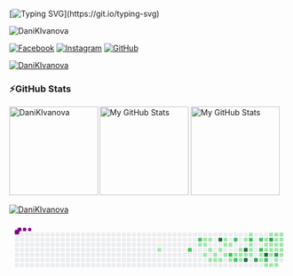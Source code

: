 <!--   my-ticker -->    
[![Typing SVG](https://readme-typing-svg.herokuapp.com?color=%2336BCF7&center=true&vCenter=true&width=600&lines=Hi+there+👋,+I+am+Daniela+Ivanova;+Welcome+to+My+Profile!)](https://git.io/typing-svg)

<p align="left"> <img src="https://komarev.com/ghpvc/?username=DaniKIvanova&label=Profile%20views&color=0e75b6&style=flat" alt="DaniKIvanova" /> </p>

[![Facebook](https://img.shields.io/badge/-Facebook-00B2FF?style=flat-square&logo=Facebook&logoColor=white)](https://www.facebook.com/profile.php?id=100000202014423/)
[![Instagram](https://img.shields.io/badge/-Instagram-e4405f?style=flat-square&logo=Instagram&logoColor=white)](https://www.instagram.com/krasimirova.dd/)
[![GitHub](https://img.shields.io/badge/-Github-000000?style=flat-square&logo=Github&logoColor=white)](https://github.com/DanikIvanova)

<p align="left"> <a href="https://github.com/ryo-ma/github-profile-trophy"><img src="https://github-profile-trophy.vercel.app/?username=DaniKIvanova" alt="DaniKIvanova" /></a> </p>

### ⚡GitHub Stats

<p><img height="160em" img align="left" src="https://github-readme-streak-stats.herokuapp.com/?user=DaniKIvanova&" alt="DaniKIvanova" /></p>

<p>
<img height="160em" alt="My GitHub Stats" src="https://github-readme-stats.vercel.app/api?username=DaniKIvanova&show_icons=true&bg_color=00000000&hide_border=true&text_color=3498db&&count_private=true" />

  <img height="160em" alt="My GitHub Stats" src="https://github-readme-stats.vercel.app/api/top-langs/?username=DaniKIvanova&langs_count=8&layout=compact&hide_border=true&bg_color=00000000&text_color=3498db&&count_private=true&include_all_commits=true" />
</p>
<p></p><p></p>

<p align="left"> <a href="https://github.com/ryo-ma/github-profile-trophy"><img src="https://github-profile-trophy.vercel.app/?username=DaniKIvanova" alt="DaniKIvanova" /></a> </p>


<svg viewBox="-16 -32 880 192" width="880" height="192" xmlns="http://www.w3.org/2000/svg"><desc>Generated with https://github.com/Platane/snk</desc><style>@keyframes c0{11.89%{fill:var(--c1)}11.91%,to{fill:var(--ce)}}@keyframes c1{67.65%{fill:var(--c2)}67.67%,to{fill:var(--ce)}}@keyframes c2{66.16%{fill:var(--c2)}66.18%,to{fill:var(--ce)}}@keyframes c3{15.23%{fill:var(--c1)}15.25%,to{fill:var(--ce)}}@keyframes c4{15.98%{fill:var(--c1)}16%,to{fill:var(--ce)}}@keyframes c5{15.6%{fill:var(--c1)}15.62%,to{fill:var(--ce)}}@keyframes c6{50.55%{fill:var(--c1)}50.57%,to{fill:var(--ce)}}@keyframes c7{16.35%{fill:var(--c1)}16.37%,to{fill:var(--ce)}}@keyframes c8{17.09%{fill:var(--c1)}17.11%,to{fill:var(--ce)}}@keyframes c9{51.29%{fill:var(--c1)}51.31%,to{fill:var(--ce)}}@keyframes ca{21.55%{fill:var(--c1)}21.57%,to{fill:var(--ce)}}@keyframes cb{21.92%{fill:var(--c1)}21.94%,to{fill:var(--ce)}}@keyframes cc{84%{fill:var(--c4)}84.02%,to{fill:var(--ce)}}@keyframes cd{17.83%{fill:var(--c1)}17.85%,to{fill:var(--ce)}}@keyframes ce{22.29%{fill:var(--c1)}22.31%,to{fill:var(--ce)}}@keyframes cf{19.69%{fill:var(--c1)}19.71%,to{fill:var(--ce)}}@keyframes cg{18.58%{fill:var(--c1)}18.6%,to{fill:var(--ce)}}@keyframes ch{20.81%{fill:var(--c1)}20.83%,to{fill:var(--ce)}}@keyframes ci{18.95%{fill:var(--c1)}18.97%,to{fill:var(--ce)}}@keyframes cj{53.89%{fill:var(--c2)}53.91%,to{fill:var(--ce)}}@keyframes ck{23.04%{fill:var(--c1)}23.06%,to{fill:var(--ce)}}@keyframes cl{55.38%{fill:var(--c2)}55.4%,to{fill:var(--ce)}}@keyframes cm{46.83%{fill:var(--c1)}46.85%,to{fill:var(--ce)}}@keyframes cn{53.15%{fill:var(--c2)}53.17%,to{fill:var(--ce)}}@keyframes co{46.09%{fill:var(--c1)}46.11%,to{fill:var(--ce)}}@keyframes cp{24.9%{fill:var(--c1)}24.92%,to{fill:var(--ce)}}@keyframes cq{24.53%{fill:var(--c1)}24.55%,to{fill:var(--ce)}}@keyframes cr{27.13%{fill:var(--c1)}27.15%,to{fill:var(--ce)}}@keyframes cs{79.92%{fill:var(--c4)}79.94%,to{fill:var(--ce)}}@keyframes ct{25.27%{fill:var(--c1)}25.29%,to{fill:var(--ce)}}@keyframes cu{80.66%{fill:var(--c4)}80.68%,to{fill:var(--ce)}}@keyframes cv{27.87%{fill:var(--c1)}27.89%,to{fill:var(--ce)}}@keyframes cw{56.5%{fill:var(--c2)}56.52%,to{fill:var(--ce)}}@keyframes cx{26.38%{fill:var(--c1)}26.4%,to{fill:var(--ce)}}@keyframes cy{26.01%{fill:var(--c1)}26.03%,to{fill:var(--ce)}}@keyframes cz{25.64%{fill:var(--c1)}25.66%,to{fill:var(--ce)}}@keyframes c10{73.22%{fill:var(--c3)}73.24%,to{fill:var(--ce)}}@keyframes c11{57.24%{fill:var(--c2)}57.26%,to{fill:var(--ce)}}@keyframes c12{57.98%{fill:var(--c2)}58%,to{fill:var(--ce)}}@keyframes c13{44.23%{fill:var(--c1)}44.25%,to{fill:var(--ce)}}@keyframes c14{43.86%{fill:var(--c1)}43.88%,to{fill:var(--ce)}}@keyframes c15{33.82%{fill:var(--c1)}33.84%,to{fill:var(--ce)}}@keyframes c16{33.45%{fill:var(--c1)}33.47%,to{fill:var(--ce)}}@keyframes c17{39.02%{fill:var(--c1)}39.04%,to{fill:var(--ce)}}@keyframes c18{78.06%{fill:var(--c4)}78.08%,to{fill:var(--ce)}}@keyframes c19{59.1%{fill:var(--c2)}59.12%,to{fill:var(--ce)}}@keyframes c1a{43.11%{fill:var(--c1)}43.13%,to{fill:var(--ce)}}@keyframes c1b{29.36%{fill:var(--c1)}29.38%,to{fill:var(--ce)}}@keyframes c1c{76.57%{fill:var(--c3)}76.59%,to{fill:var(--ce)}}@keyframes c1d{33.08%{fill:var(--c1)}33.1%,to{fill:var(--ce)}}@keyframes c1e{32.7%{fill:var(--c1)}32.72%,to{fill:var(--ce)}}@keyframes c1f{38.28%{fill:var(--c1)}38.3%,to{fill:var(--ce)}}@keyframes c1g{41.25%{fill:var(--c1)}41.27%,to{fill:var(--ce)}}@keyframes c1h{29.73%{fill:var(--c1)}29.75%,to{fill:var(--ce)}}@keyframes c1i{30.85%{fill:var(--c1)}30.87%,to{fill:var(--ce)}}@keyframes c1j{31.22%{fill:var(--c1)}31.24%,to{fill:var(--ce)}}@keyframes c1k{32.33%{fill:var(--c1)}32.35%,to{fill:var(--ce)}}@keyframes c1l{75.08%{fill:var(--c3)}75.1%,to{fill:var(--ce)}}@keyframes c1m{37.54%{fill:var(--c1)}37.56%,to{fill:var(--ce)}}@keyframes c1n{41.63%{fill:var(--c1)}41.65%,to{fill:var(--ce)}}@keyframes c1o{30.1%{fill:var(--c1)}30.12%,to{fill:var(--ce)}}@keyframes c1p{30.47%{fill:var(--c1)}30.49%,to{fill:var(--ce)}}@keyframes c1q{31.59%{fill:var(--c1)}31.61%,to{fill:var(--ce)}}@keyframes c1r{31.96%{fill:var(--c1)}31.98%,to{fill:var(--ce)}}@keyframes c1s{36.79%{fill:var(--c1)}36.81%,to{fill:var(--ce)}}@keyframes u0{11.89%{transform:scale(0,1)}11.91%,15.23%{transform:scale(.02,1)}15.25%,15.6%{transform:scale(.04,1)}15.62%,15.98%{transform:scale(.06,1)}16%,16.35%{transform:scale(.08,1)}16.37%,17.09%{transform:scale(.1,1)}17.11%,17.83%{transform:scale(.12,1)}17.85%,18.58%{transform:scale(.14,1)}18.6%,18.95%{transform:scale(.16,1)}18.97%,19.69%{transform:scale(.18,1)}19.71%,20.81%{transform:scale(.2,1)}20.83%,21.55%{transform:scale(.22,1)}21.57%,21.92%{transform:scale(.24,1)}21.94%,22.29%{transform:scale(.27,1)}22.31%,23.04%{transform:scale(.29,1)}23.06%,24.53%{transform:scale(.31,1)}24.55%,24.9%{transform:scale(.33,1)}24.92%,25.27%{transform:scale(.35,1)}25.29%,25.64%{transform:scale(.37,1)}25.66%,26.01%{transform:scale(.39,1)}26.03%,26.38%{transform:scale(.41,1)}26.4%,27.13%{transform:scale(.43,1)}27.15%,27.87%{transform:scale(.45,1)}27.89%,29.36%{transform:scale(.47,1)}29.38%,29.73%{transform:scale(.49,1)}29.75%,30.1%{transform:scale(.51,1)}30.12%,30.47%{transform:scale(.53,1)}30.49%,30.85%{transform:scale(.55,1)}30.87%,31.22%{transform:scale(.57,1)}31.24%,31.59%{transform:scale(.59,1)}31.61%,31.96%{transform:scale(.61,1)}31.98%,32.33%{transform:scale(.63,1)}32.35%,32.7%{transform:scale(.65,1)}32.72%,33.08%{transform:scale(.67,1)}33.1%,33.45%{transform:scale(.69,1)}33.47%,33.82%{transform:scale(.71,1)}33.84%,36.79%{transform:scale(.73,1)}36.81%,37.54%{transform:scale(.76,1)}37.56%,38.28%{transform:scale(.78,1)}38.3%,39.02%{transform:scale(.8,1)}39.04%,41.25%{transform:scale(.82,1)}41.27%,41.63%{transform:scale(.84,1)}41.65%,43.11%{transform:scale(.86,1)}43.13%,43.86%{transform:scale(.88,1)}43.88%,44.23%{transform:scale(.9,1)}44.25%,46.09%{transform:scale(.92,1)}46.11%,46.83%{transform:scale(.94,1)}46.85%,50.55%{transform:scale(.96,1)}50.57%,51.29%{transform:scale(.98,1)}51.31%,to{transform:scale(1,1)}}@keyframes u1{53.15%{transform:scale(0,1)}53.17%,53.89%{transform:scale(.11,1)}53.91%,55.38%{transform:scale(.22,1)}55.4%,56.5%{transform:scale(.33,1)}56.52%,57.24%{transform:scale(.44,1)}57.26%,57.98%{transform:scale(.56,1)}58%,59.1%{transform:scale(.67,1)}59.12%,66.16%{transform:scale(.78,1)}66.18%,67.65%{transform:scale(.89,1)}67.67%,to{transform:scale(1,1)}}@keyframes u2{73.22%{transform:scale(0,1)}73.24%,75.08%{transform:scale(.33,1)}75.1%,76.57%{transform:scale(.67,1)}76.59%,to{transform:scale(1,1)}}@keyframes u3{78.06%{transform:scale(0,1)}78.08%,79.92%{transform:scale(.25,1)}79.94%,80.66%{transform:scale(.5,1)}80.68%,84%{transform:scale(.75,1)}84.02%,to{transform:scale(1,1)}}@keyframes s0{0%,99.63%{transform:translate(0,-16px)}.37%{transform:translate(0,0)}10.78%{transform:translate(448px,0)}11.9%{transform:translate(448px,48px)}13.75%{transform:translate(528px,48px)}14.13%{transform:translate(528px,32px)}15.61%{transform:translate(592px,32px)}15.99%{transform:translate(592px,16px)}16.36%{transform:translate(608px,16px)}17.1%{transform:translate(608px,48px)}18.22%{transform:translate(656px,48px)}18.59%{transform:translate(656px,32px)}18.96%{transform:translate(672px,32px)}19.33%{transform:translate(672px,16px)}19.7%{transform:translate(656px,16px)}20.82%{transform:translate(656px,64px)}21.56%{transform:translate(624px,64px)}21.93%{transform:translate(624px,80px)}23.05%{transform:translate(672px,80px)}23.42%{transform:translate(672px,96px)}24.16%{transform:translate(704px,96px)}24.91%,45.72%,47.21%,71.75%{transform:translate(704px,64px)}25.65%{transform:translate(736px,64px)}26.39%{transform:translate(736px,32px)}26.77%{transform:translate(720px,32px)}27.51%{transform:translate(720px,0)}30.11%,35.32%{transform:translate(832px,0)}30.48%{transform:translate(832px,16px)}30.86%,76.21%{transform:translate(816px,16px)}31.23%{transform:translate(816px,32px)}31.6%{transform:translate(832px,32px)}31.97%{transform:translate(832px,48px)}32.71%,38.66%{transform:translate(800px,48px)}33.09%,39.78%,60.59%{transform:translate(800px,32px)}33.46%,39.41%{transform:translate(784px,32px)}34.2%{transform:translate(784px,0)}37.17%{transform:translate(832px,80px)}37.92%,42.38%,59.48%{transform:translate(800px,80px)}39.03%{transform:translate(784px,48px)}41.26%,42.75%{transform:translate(800px,96px)}41.64%{transform:translate(816px,96px)}42.01%,74.72%{transform:translate(816px,80px)}43.49%{transform:translate(768px,96px)}44.24%,78.44%{transform:translate(768px,64px)}46.1%,47.58%,71.38%{transform:translate(704px,48px)}46.47%,54.65%{transform:translate(688px,48px)}46.84%,53.53%{transform:translate(688px,64px)}50.19%{transform:translate(592px,48px)}50.56%{transform:translate(592px,64px)}50.93%{transform:translate(608px,64px)}51.3%{transform:translate(608px,80px)}53.16%{transform:translate(688px,80px)}53.9%{transform:translate(672px,64px)}54.28%{transform:translate(672px,48px)}55.39%{transform:translate(688px,16px)}57.25%{transform:translate(768px,16px)}58.74%{transform:translate(768px,80px)}64.68%{transform:translate(624px,32px)}65.06%{transform:translate(624px,16px)}66.91%{transform:translate(544px,16px)}67.66%{transform:translate(544px,48px)}72.86%{transform:translate(752px,64px)}73.23%{transform:translate(752px,80px)}76.95%{transform:translate(784px,16px)}78.07%{transform:translate(784px,64px)}78.81%{transform:translate(768px,48px)}79.93%{transform:translate(720px,48px)}80.67%{transform:translate(720px,80px)}81.04%{transform:translate(704px,80px)}82.53%{transform:translate(704px,16px)}97.03%{transform:translate(80px,16px)}97.4%{transform:translate(80px,0)}97.77%{transform:translate(64px,0)}98.14%{transform:translate(64px,-16px)}}@keyframes s1{0%,99.63%{transform:translate(16px,-16px)}.37%{transform:translate(0,-16px)}.74%{transform:translate(0,0)}11.15%{transform:translate(448px,0)}12.27%{transform:translate(448px,48px)}14.13%{transform:translate(528px,48px)}14.5%{transform:translate(528px,32px)}15.99%{transform:translate(592px,32px)}16.36%{transform:translate(592px,16px)}16.73%{transform:translate(608px,16px)}17.47%{transform:translate(608px,48px)}18.59%{transform:translate(656px,48px)}18.96%{transform:translate(656px,32px)}19.33%{transform:translate(672px,32px)}19.7%{transform:translate(672px,16px)}20.07%{transform:translate(656px,16px)}21.19%{transform:translate(656px,64px)}21.93%{transform:translate(624px,64px)}22.3%{transform:translate(624px,80px)}23.42%{transform:translate(672px,80px)}23.79%{transform:translate(672px,96px)}24.54%{transform:translate(704px,96px)}25.28%,46.1%,47.58%,72.12%{transform:translate(704px,64px)}26.02%{transform:translate(736px,64px)}26.77%{transform:translate(736px,32px)}27.14%{transform:translate(720px,32px)}27.88%{transform:translate(720px,0)}30.48%,35.69%{transform:translate(832px,0)}30.86%{transform:translate(832px,16px)}31.23%,76.58%{transform:translate(816px,16px)}31.6%{transform:translate(816px,32px)}31.97%{transform:translate(832px,32px)}32.34%{transform:translate(832px,48px)}33.09%,39.03%{transform:translate(800px,48px)}33.46%,40.15%,60.97%{transform:translate(800px,32px)}33.83%,39.78%{transform:translate(784px,32px)}34.57%{transform:translate(784px,0)}37.55%{transform:translate(832px,80px)}38.29%,42.75%,59.85%{transform:translate(800px,80px)}39.41%{transform:translate(784px,48px)}41.64%,43.12%{transform:translate(800px,96px)}42.01%{transform:translate(816px,96px)}42.38%,75.09%{transform:translate(816px,80px)}43.87%{transform:translate(768px,96px)}44.61%,78.81%{transform:translate(768px,64px)}46.47%,47.96%,71.75%{transform:translate(704px,48px)}46.84%,55.02%{transform:translate(688px,48px)}47.21%,53.9%{transform:translate(688px,64px)}50.56%{transform:translate(592px,48px)}50.93%{transform:translate(592px,64px)}51.3%{transform:translate(608px,64px)}51.67%{transform:translate(608px,80px)}53.53%{transform:translate(688px,80px)}54.28%{transform:translate(672px,64px)}54.65%{transform:translate(672px,48px)}55.76%{transform:translate(688px,16px)}57.62%{transform:translate(768px,16px)}59.11%{transform:translate(768px,80px)}65.06%{transform:translate(624px,32px)}65.43%{transform:translate(624px,16px)}67.29%{transform:translate(544px,16px)}68.03%{transform:translate(544px,48px)}73.23%{transform:translate(752px,64px)}73.61%{transform:translate(752px,80px)}77.32%{transform:translate(784px,16px)}78.44%{transform:translate(784px,64px)}79.18%{transform:translate(768px,48px)}80.3%{transform:translate(720px,48px)}81.04%{transform:translate(720px,80px)}81.41%{transform:translate(704px,80px)}82.9%{transform:translate(704px,16px)}97.4%{transform:translate(80px,16px)}97.77%{transform:translate(80px,0)}98.14%{transform:translate(64px,0)}98.51%{transform:translate(64px,-16px)}}@keyframes s2{0%,99.63%{transform:translate(32px,-16px)}.74%{transform:translate(0,-16px)}1.12%{transform:translate(0,0)}11.52%{transform:translate(448px,0)}12.64%{transform:translate(448px,48px)}14.5%{transform:translate(528px,48px)}14.87%{transform:translate(528px,32px)}16.36%{transform:translate(592px,32px)}16.73%{transform:translate(592px,16px)}17.1%{transform:translate(608px,16px)}17.84%{transform:translate(608px,48px)}18.96%{transform:translate(656px,48px)}19.33%{transform:translate(656px,32px)}19.7%{transform:translate(672px,32px)}20.07%{transform:translate(672px,16px)}20.45%{transform:translate(656px,16px)}21.56%{transform:translate(656px,64px)}22.3%{transform:translate(624px,64px)}22.68%{transform:translate(624px,80px)}23.79%{transform:translate(672px,80px)}24.16%{transform:translate(672px,96px)}24.91%{transform:translate(704px,96px)}25.65%,46.47%,47.96%,72.49%{transform:translate(704px,64px)}26.39%{transform:translate(736px,64px)}27.14%{transform:translate(736px,32px)}27.51%{transform:translate(720px,32px)}28.25%{transform:translate(720px,0)}30.86%,36.06%{transform:translate(832px,0)}31.23%{transform:translate(832px,16px)}31.6%,76.95%{transform:translate(816px,16px)}31.97%{transform:translate(816px,32px)}32.34%{transform:translate(832px,32px)}32.71%{transform:translate(832px,48px)}33.46%,39.41%{transform:translate(800px,48px)}33.83%,40.52%,61.34%{transform:translate(800px,32px)}34.2%,40.15%{transform:translate(784px,32px)}34.94%{transform:translate(784px,0)}37.92%{transform:translate(832px,80px)}38.66%,43.12%,60.22%{transform:translate(800px,80px)}39.78%{transform:translate(784px,48px)}42.01%,43.49%{transform:translate(800px,96px)}42.38%{transform:translate(816px,96px)}42.75%,75.46%{transform:translate(816px,80px)}44.24%{transform:translate(768px,96px)}44.98%,79.18%{transform:translate(768px,64px)}46.84%,48.33%,72.12%{transform:translate(704px,48px)}47.21%,55.39%{transform:translate(688px,48px)}47.58%,54.28%{transform:translate(688px,64px)}50.93%{transform:translate(592px,48px)}51.3%{transform:translate(592px,64px)}51.67%{transform:translate(608px,64px)}52.04%{transform:translate(608px,80px)}53.9%{transform:translate(688px,80px)}54.65%{transform:translate(672px,64px)}55.02%{transform:translate(672px,48px)}56.13%{transform:translate(688px,16px)}57.99%{transform:translate(768px,16px)}59.48%{transform:translate(768px,80px)}65.43%{transform:translate(624px,32px)}65.8%{transform:translate(624px,16px)}67.66%{transform:translate(544px,16px)}68.4%{transform:translate(544px,48px)}73.61%{transform:translate(752px,64px)}73.98%{transform:translate(752px,80px)}77.7%{transform:translate(784px,16px)}78.81%{transform:translate(784px,64px)}79.55%{transform:translate(768px,48px)}80.67%{transform:translate(720px,48px)}81.41%{transform:translate(720px,80px)}81.78%{transform:translate(704px,80px)}83.27%{transform:translate(704px,16px)}97.77%{transform:translate(80px,16px)}98.14%{transform:translate(80px,0)}98.51%{transform:translate(64px,0)}98.88%{transform:translate(64px,-16px)}}@keyframes s3{0%,99.63%{transform:translate(48px,-16px)}1.12%{transform:translate(0,-16px)}1.49%{transform:translate(0,0)}11.9%{transform:translate(448px,0)}13.01%{transform:translate(448px,48px)}14.87%{transform:translate(528px,48px)}15.24%{transform:translate(528px,32px)}16.73%{transform:translate(592px,32px)}17.1%{transform:translate(592px,16px)}17.47%{transform:translate(608px,16px)}18.22%{transform:translate(608px,48px)}19.33%{transform:translate(656px,48px)}19.7%{transform:translate(656px,32px)}20.07%{transform:translate(672px,32px)}20.45%{transform:translate(672px,16px)}20.82%{transform:translate(656px,16px)}21.93%{transform:translate(656px,64px)}22.68%{transform:translate(624px,64px)}23.05%{transform:translate(624px,80px)}24.16%{transform:translate(672px,80px)}24.54%{transform:translate(672px,96px)}25.28%{transform:translate(704px,96px)}26.02%,46.84%,48.33%,72.86%{transform:translate(704px,64px)}26.77%{transform:translate(736px,64px)}27.51%{transform:translate(736px,32px)}27.88%{transform:translate(720px,32px)}28.62%{transform:translate(720px,0)}31.23%,36.43%{transform:translate(832px,0)}31.6%{transform:translate(832px,16px)}31.97%,77.32%{transform:translate(816px,16px)}32.34%{transform:translate(816px,32px)}32.71%{transform:translate(832px,32px)}33.09%{transform:translate(832px,48px)}33.83%,39.78%{transform:translate(800px,48px)}34.2%,40.89%,61.71%{transform:translate(800px,32px)}34.57%,40.52%{transform:translate(784px,32px)}35.32%{transform:translate(784px,0)}38.29%{transform:translate(832px,80px)}39.03%,43.49%,60.59%{transform:translate(800px,80px)}40.15%{transform:translate(784px,48px)}42.38%,43.87%{transform:translate(800px,96px)}42.75%{transform:translate(816px,96px)}43.12%,75.84%{transform:translate(816px,80px)}44.61%{transform:translate(768px,96px)}45.35%,79.55%{transform:translate(768px,64px)}47.21%,48.7%,72.49%{transform:translate(704px,48px)}47.58%,55.76%{transform:translate(688px,48px)}47.96%,54.65%{transform:translate(688px,64px)}51.3%{transform:translate(592px,48px)}51.67%{transform:translate(592px,64px)}52.04%{transform:translate(608px,64px)}52.42%{transform:translate(608px,80px)}54.28%{transform:translate(688px,80px)}55.02%{transform:translate(672px,64px)}55.39%{transform:translate(672px,48px)}56.51%{transform:translate(688px,16px)}58.36%{transform:translate(768px,16px)}59.85%{transform:translate(768px,80px)}65.8%{transform:translate(624px,32px)}66.17%{transform:translate(624px,16px)}68.03%{transform:translate(544px,16px)}68.77%{transform:translate(544px,48px)}73.98%{transform:translate(752px,64px)}74.35%{transform:translate(752px,80px)}78.07%{transform:translate(784px,16px)}79.18%{transform:translate(784px,64px)}79.93%{transform:translate(768px,48px)}81.04%{transform:translate(720px,48px)}81.78%{transform:translate(720px,80px)}82.16%{transform:translate(704px,80px)}83.64%{transform:translate(704px,16px)}98.14%{transform:translate(80px,16px)}98.51%{transform:translate(80px,0)}98.88%{transform:translate(64px,0)}99.26%{transform:translate(64px,-16px)}}:root{--cb:#1b1f230a;--cs:purple;--ce:#ebedf0;--c0:#ebedf0;--c1:#9be9a8;--c2:#40c463;--c3:#30a14e;--c4:#216e39}@media (prefers-color-scheme:dark){:root{--cb:#1b1f230a;--cs:purple;--ce:#161b22;--c1:#01311f;--c2:#034525;--c3:#0f6d31;--c4:#00c647}}.c{shape-rendering:geometricPrecision;fill:var(--ce);stroke-width:1px;stroke:var(--cb);animation:none 26900ms linear infinite}.c.c0{fill:var(--c1);animation-name:c0}.c.c1,.c.c2{fill:var(--c2);animation-name:c1}.c.c2{animation-name:c2}.c.c3,.c.c4,.c.c5{fill:var(--c1);animation-name:c3}.c.c4,.c.c5{animation-name:c4}.c.c5{animation-name:c5}.c.c6,.c.c7,.c.c8{fill:var(--c1);animation-name:c6}.c.c7,.c.c8{animation-name:c7}.c.c8{animation-name:c8}.c.c9,.c.ca,.c.cb{fill:var(--c1);animation-name:c9}.c.ca,.c.cb{animation-name:ca}.c.cb{animation-name:cb}.c.cc{fill:var(--c4);animation-name:cc}.c.cd,.c.ce,.c.cf{fill:var(--c1);animation-name:cd}.c.ce,.c.cf{animation-name:ce}.c.cf{animation-name:cf}.c.cg,.c.ch,.c.ci{fill:var(--c1);animation-name:cg}.c.ch,.c.ci{animation-name:ch}.c.ci{animation-name:ci}.c.cj{fill:var(--c2);animation-name:cj}.c.ck{fill:var(--c1);animation-name:ck}.c.cl{fill:var(--c2);animation-name:cl}.c.cm{fill:var(--c1);animation-name:cm}.c.cn{fill:var(--c2);animation-name:cn}.c.co{fill:var(--c1);animation-name:co}.c.cp,.c.cq,.c.cr{fill:var(--c1);animation-name:cp}.c.cq,.c.cr{animation-name:cq}.c.cr{animation-name:cr}.c.cs{fill:var(--c4);animation-name:cs}.c.ct{fill:var(--c1);animation-name:ct}.c.cu{fill:var(--c4);animation-name:cu}.c.cv{fill:var(--c1);animation-name:cv}.c.cw{fill:var(--c2);animation-name:cw}.c.cx,.c.cy,.c.cz{fill:var(--c1);animation-name:cx}.c.cy,.c.cz{animation-name:cy}.c.cz{animation-name:cz}.c.c10{fill:var(--c3);animation-name:c10}.c.c11,.c.c12{fill:var(--c2);animation-name:c11}.c.c12{animation-name:c12}.c.c13,.c.c14{fill:var(--c1);animation-name:c13}.c.c14{animation-name:c14}.c.c15,.c.c16,.c.c17{fill:var(--c1);animation-name:c15}.c.c16,.c.c17{animation-name:c16}.c.c17{animation-name:c17}.c.c18{fill:var(--c4);animation-name:c18}.c.c19{fill:var(--c2);animation-name:c19}.c.c1a,.c.c1b{fill:var(--c1);animation-name:c1a}.c.c1b{animation-name:c1b}.c.c1c{fill:var(--c3);animation-name:c1c}.c.c1d,.c.c1e{fill:var(--c1);animation-name:c1d}.c.c1e{animation-name:c1e}.c.c1f,.c.c1g,.c.c1h{fill:var(--c1);animation-name:c1f}.c.c1g,.c.c1h{animation-name:c1g}.c.c1h{animation-name:c1h}.c.c1i,.c.c1j,.c.c1k{fill:var(--c1);animation-name:c1i}.c.c1j,.c.c1k{animation-name:c1j}.c.c1k{animation-name:c1k}.c.c1l{fill:var(--c3);animation-name:c1l}.c.c1m{fill:var(--c1);animation-name:c1m}.c.c1n,.c.c1o,.c.c1p{fill:var(--c1);animation-name:c1n}.c.c1o,.c.c1p{animation-name:c1o}.c.c1p{animation-name:c1p}.c.c1q,.c.c1r,.c.c1s{fill:var(--c1);animation-name:c1q}.c.c1r,.c.c1s{animation-name:c1r}.c.c1s{animation-name:c1s}.s,.u{animation:none linear 26900ms infinite}.u,.u.u0{transform-origin:0 0}.u{transform:scale(0,1)}.u.u0{fill:var(--c1);animation-name:u0}.u.u1{fill:var(--c2);animation-name:u1;transform-origin:639.3px 0}.u.u2{fill:var(--c3);animation-name:u2;transform-origin:756.7px 0}.u.u3{fill:var(--c4);animation-name:u3;transform-origin:795.8px 0}.s{shape-rendering:geometricPrecision;fill:var(--cs)}.s.s0{transform:translate(0,-16px);animation-name:s0}.s.s1{transform:translate(16px,-16px);animation-name:s1}.s.s2{transform:translate(32px,-16px);animation-name:s2}.s.s3{transform:translate(48px,-16px);animation-name:s3}</style><rect class="c" x="2" y="2" rx="2" ry="2" width="12" height="12"/><rect class="c" x="2" y="18" rx="2" ry="2" width="12" height="12"/><rect class="c" x="2" y="34" rx="2" ry="2" width="12" height="12"/><rect class="c" x="2" y="50" rx="2" ry="2" width="12" height="12"/><rect class="c" x="2" y="66" rx="2" ry="2" width="12" height="12"/><rect class="c" x="2" y="82" rx="2" ry="2" width="12" height="12"/><rect class="c" x="2" y="98" rx="2" ry="2" width="12" height="12"/><rect class="c" x="18" y="2" rx="2" ry="2" width="12" height="12"/><rect class="c" x="18" y="18" rx="2" ry="2" width="12" height="12"/><rect class="c" x="18" y="34" rx="2" ry="2" width="12" height="12"/><rect class="c" x="18" y="50" rx="2" ry="2" width="12" height="12"/><rect class="c" x="18" y="66" rx="2" ry="2" width="12" height="12"/><rect class="c" x="18" y="82" rx="2" ry="2" width="12" height="12"/><rect class="c" x="18" y="98" rx="2" ry="2" width="12" height="12"/><rect class="c" x="34" y="2" rx="2" ry="2" width="12" height="12"/><rect class="c" x="34" y="18" rx="2" ry="2" width="12" height="12"/><rect class="c" x="34" y="34" rx="2" ry="2" width="12" height="12"/><rect class="c" x="34" y="50" rx="2" ry="2" width="12" height="12"/><rect class="c" x="34" y="66" rx="2" ry="2" width="12" height="12"/><rect class="c" x="34" y="82" rx="2" ry="2" width="12" height="12"/><rect class="c" x="34" y="98" rx="2" ry="2" width="12" height="12"/><rect class="c" x="50" y="2" rx="2" ry="2" width="12" height="12"/><rect class="c" x="50" y="18" rx="2" ry="2" width="12" height="12"/><rect class="c" x="50" y="34" rx="2" ry="2" width="12" height="12"/><rect class="c" x="50" y="50" rx="2" ry="2" width="12" height="12"/><rect class="c" x="50" y="66" rx="2" ry="2" width="12" height="12"/><rect class="c" x="50" y="82" rx="2" ry="2" width="12" height="12"/><rect class="c" x="50" y="98" rx="2" ry="2" width="12" height="12"/><rect class="c" x="66" y="2" rx="2" ry="2" width="12" height="12"/><rect class="c" x="66" y="18" rx="2" ry="2" width="12" height="12"/><rect class="c" x="66" y="34" rx="2" ry="2" width="12" height="12"/><rect class="c" x="66" y="50" rx="2" ry="2" width="12" height="12"/><rect class="c" x="66" y="66" rx="2" ry="2" width="12" height="12"/><rect class="c" x="66" y="82" rx="2" ry="2" width="12" height="12"/><rect class="c" x="66" y="98" rx="2" ry="2" width="12" height="12"/><rect class="c" x="82" y="2" rx="2" ry="2" width="12" height="12"/><rect class="c" x="82" y="18" rx="2" ry="2" width="12" height="12"/><rect class="c" x="82" y="34" rx="2" ry="2" width="12" height="12"/><rect class="c" x="82" y="50" rx="2" ry="2" width="12" height="12"/><rect class="c" x="82" y="66" rx="2" ry="2" width="12" height="12"/><rect class="c" x="82" y="82" rx="2" ry="2" width="12" height="12"/><rect class="c" x="82" y="98" rx="2" ry="2" width="12" height="12"/><rect class="c" x="98" y="2" rx="2" ry="2" width="12" height="12"/><rect class="c" x="98" y="18" rx="2" ry="2" width="12" height="12"/><rect class="c" x="98" y="34" rx="2" ry="2" width="12" height="12"/><rect class="c" x="98" y="50" rx="2" ry="2" width="12" height="12"/><rect class="c" x="98" y="66" rx="2" ry="2" width="12" height="12"/><rect class="c" x="98" y="82" rx="2" ry="2" width="12" height="12"/><rect class="c" x="98" y="98" rx="2" ry="2" width="12" height="12"/><rect class="c" x="114" y="2" rx="2" ry="2" width="12" height="12"/><rect class="c" x="114" y="18" rx="2" ry="2" width="12" height="12"/><rect class="c" x="114" y="34" rx="2" ry="2" width="12" height="12"/><rect class="c" x="114" y="50" rx="2" ry="2" width="12" height="12"/><rect class="c" x="114" y="66" rx="2" ry="2" width="12" height="12"/><rect class="c" x="114" y="82" rx="2" ry="2" width="12" height="12"/><rect class="c" x="114" y="98" rx="2" ry="2" width="12" height="12"/><rect class="c" x="130" y="2" rx="2" ry="2" width="12" height="12"/><rect class="c" x="130" y="18" rx="2" ry="2" width="12" height="12"/><rect class="c" x="130" y="34" rx="2" ry="2" width="12" height="12"/><rect class="c" x="130" y="50" rx="2" ry="2" width="12" height="12"/><rect class="c" x="130" y="66" rx="2" ry="2" width="12" height="12"/><rect class="c" x="130" y="82" rx="2" ry="2" width="12" height="12"/><rect class="c" x="130" y="98" rx="2" ry="2" width="12" height="12"/><rect class="c" x="146" y="2" rx="2" ry="2" width="12" height="12"/><rect class="c" x="146" y="18" rx="2" ry="2" width="12" height="12"/><rect class="c" x="146" y="34" rx="2" ry="2" width="12" height="12"/><rect class="c" x="146" y="50" rx="2" ry="2" width="12" height="12"/><rect class="c" x="146" y="66" rx="2" ry="2" width="12" height="12"/><rect class="c" x="146" y="82" rx="2" ry="2" width="12" height="12"/><rect class="c" x="146" y="98" rx="2" ry="2" width="12" height="12"/><rect class="c" x="162" y="2" rx="2" ry="2" width="12" height="12"/><rect class="c" x="162" y="18" rx="2" ry="2" width="12" height="12"/><rect class="c" x="162" y="34" rx="2" ry="2" width="12" height="12"/><rect class="c" x="162" y="50" rx="2" ry="2" width="12" height="12"/><rect class="c" x="162" y="66" rx="2" ry="2" width="12" height="12"/><rect class="c" x="162" y="82" rx="2" ry="2" width="12" height="12"/><rect class="c" x="162" y="98" rx="2" ry="2" width="12" height="12"/><rect class="c" x="178" y="2" rx="2" ry="2" width="12" height="12"/><rect class="c" x="178" y="18" rx="2" ry="2" width="12" height="12"/><rect class="c" x="178" y="34" rx="2" ry="2" width="12" height="12"/><rect class="c" x="178" y="50" rx="2" ry="2" width="12" height="12"/><rect class="c" x="178" y="66" rx="2" ry="2" width="12" height="12"/><rect class="c" x="178" y="82" rx="2" ry="2" width="12" height="12"/><rect class="c" x="178" y="98" rx="2" ry="2" width="12" height="12"/><rect class="c" x="194" y="2" rx="2" ry="2" width="12" height="12"/><rect class="c" x="194" y="18" rx="2" ry="2" width="12" height="12"/><rect class="c" x="194" y="34" rx="2" ry="2" width="12" height="12"/><rect class="c" x="194" y="50" rx="2" ry="2" width="12" height="12"/><rect class="c" x="194" y="66" rx="2" ry="2" width="12" height="12"/><rect class="c" x="194" y="82" rx="2" ry="2" width="12" height="12"/><rect class="c" x="194" y="98" rx="2" ry="2" width="12" height="12"/><rect class="c" x="210" y="2" rx="2" ry="2" width="12" height="12"/><rect class="c" x="210" y="18" rx="2" ry="2" width="12" height="12"/><rect class="c" x="210" y="34" rx="2" ry="2" width="12" height="12"/><rect class="c" x="210" y="50" rx="2" ry="2" width="12" height="12"/><rect class="c" x="210" y="66" rx="2" ry="2" width="12" height="12"/><rect class="c" x="210" y="82" rx="2" ry="2" width="12" height="12"/><rect class="c" x="210" y="98" rx="2" ry="2" width="12" height="12"/><rect class="c" x="226" y="2" rx="2" ry="2" width="12" height="12"/><rect class="c" x="226" y="18" rx="2" ry="2" width="12" height="12"/><rect class="c" x="226" y="34" rx="2" ry="2" width="12" height="12"/><rect class="c" x="226" y="50" rx="2" ry="2" width="12" height="12"/><rect class="c" x="226" y="66" rx="2" ry="2" width="12" height="12"/><rect class="c" x="226" y="82" rx="2" ry="2" width="12" height="12"/><rect class="c" x="226" y="98" rx="2" ry="2" width="12" height="12"/><rect class="c" x="242" y="2" rx="2" ry="2" width="12" height="12"/><rect class="c" x="242" y="18" rx="2" ry="2" width="12" height="12"/><rect class="c" x="242" y="34" rx="2" ry="2" width="12" height="12"/><rect class="c" x="242" y="50" rx="2" ry="2" width="12" height="12"/><rect class="c" x="242" y="66" rx="2" ry="2" width="12" height="12"/><rect class="c" x="242" y="82" rx="2" ry="2" width="12" height="12"/><rect class="c" x="242" y="98" rx="2" ry="2" width="12" height="12"/><rect class="c" x="258" y="2" rx="2" ry="2" width="12" height="12"/><rect class="c" x="258" y="18" rx="2" ry="2" width="12" height="12"/><rect class="c" x="258" y="34" rx="2" ry="2" width="12" height="12"/><rect class="c" x="258" y="50" rx="2" ry="2" width="12" height="12"/><rect class="c" x="258" y="66" rx="2" ry="2" width="12" height="12"/><rect class="c" x="258" y="82" rx="2" ry="2" width="12" height="12"/><rect class="c" x="258" y="98" rx="2" ry="2" width="12" height="12"/><rect class="c" x="274" y="2" rx="2" ry="2" width="12" height="12"/><rect class="c" x="274" y="18" rx="2" ry="2" width="12" height="12"/><rect class="c" x="274" y="34" rx="2" ry="2" width="12" height="12"/><rect class="c" x="274" y="50" rx="2" ry="2" width="12" height="12"/><rect class="c" x="274" y="66" rx="2" ry="2" width="12" height="12"/><rect class="c" x="274" y="82" rx="2" ry="2" width="12" height="12"/><rect class="c" x="274" y="98" rx="2" ry="2" width="12" height="12"/><rect class="c" x="290" y="2" rx="2" ry="2" width="12" height="12"/><rect class="c" x="290" y="18" rx="2" ry="2" width="12" height="12"/><rect class="c" x="290" y="34" rx="2" ry="2" width="12" height="12"/><rect class="c" x="290" y="50" rx="2" ry="2" width="12" height="12"/><rect class="c" x="290" y="66" rx="2" ry="2" width="12" height="12"/><rect class="c" x="290" y="82" rx="2" ry="2" width="12" height="12"/><rect class="c" x="290" y="98" rx="2" ry="2" width="12" height="12"/><rect class="c" x="306" y="2" rx="2" ry="2" width="12" height="12"/><rect class="c" x="306" y="18" rx="2" ry="2" width="12" height="12"/><rect class="c" x="306" y="34" rx="2" ry="2" width="12" height="12"/><rect class="c" x="306" y="50" rx="2" ry="2" width="12" height="12"/><rect class="c" x="306" y="66" rx="2" ry="2" width="12" height="12"/><rect class="c" x="306" y="82" rx="2" ry="2" width="12" height="12"/><rect class="c" x="306" y="98" rx="2" ry="2" width="12" height="12"/><rect class="c" x="322" y="2" rx="2" ry="2" width="12" height="12"/><rect class="c" x="322" y="18" rx="2" ry="2" width="12" height="12"/><rect class="c" x="322" y="34" rx="2" ry="2" width="12" height="12"/><rect class="c" x="322" y="50" rx="2" ry="2" width="12" height="12"/><rect class="c" x="322" y="66" rx="2" ry="2" width="12" height="12"/><rect class="c" x="322" y="82" rx="2" ry="2" width="12" height="12"/><rect class="c" x="322" y="98" rx="2" ry="2" width="12" height="12"/><rect class="c" x="338" y="2" rx="2" ry="2" width="12" height="12"/><rect class="c" x="338" y="18" rx="2" ry="2" width="12" height="12"/><rect class="c" x="338" y="34" rx="2" ry="2" width="12" height="12"/><rect class="c" x="338" y="50" rx="2" ry="2" width="12" height="12"/><rect class="c" x="338" y="66" rx="2" ry="2" width="12" height="12"/><rect class="c" x="338" y="82" rx="2" ry="2" width="12" height="12"/><rect class="c" x="338" y="98" rx="2" ry="2" width="12" height="12"/><rect class="c" x="354" y="2" rx="2" ry="2" width="12" height="12"/><rect class="c" x="354" y="18" rx="2" ry="2" width="12" height="12"/><rect class="c" x="354" y="34" rx="2" ry="2" width="12" height="12"/><rect class="c" x="354" y="50" rx="2" ry="2" width="12" height="12"/><rect class="c" x="354" y="66" rx="2" ry="2" width="12" height="12"/><rect class="c" x="354" y="82" rx="2" ry="2" width="12" height="12"/><rect class="c" x="354" y="98" rx="2" ry="2" width="12" height="12"/><rect class="c" x="370" y="2" rx="2" ry="2" width="12" height="12"/><rect class="c" x="370" y="18" rx="2" ry="2" width="12" height="12"/><rect class="c" x="370" y="34" rx="2" ry="2" width="12" height="12"/><rect class="c" x="370" y="50" rx="2" ry="2" width="12" height="12"/><rect class="c" x="370" y="66" rx="2" ry="2" width="12" height="12"/><rect class="c" x="370" y="82" rx="2" ry="2" width="12" height="12"/><rect class="c" x="370" y="98" rx="2" ry="2" width="12" height="12"/><rect class="c" x="386" y="2" rx="2" ry="2" width="12" height="12"/><rect class="c" x="386" y="18" rx="2" ry="2" width="12" height="12"/><rect class="c" x="386" y="34" rx="2" ry="2" width="12" height="12"/><rect class="c" x="386" y="50" rx="2" ry="2" width="12" height="12"/><rect class="c" x="386" y="66" rx="2" ry="2" width="12" height="12"/><rect class="c" x="386" y="82" rx="2" ry="2" width="12" height="12"/><rect class="c" x="386" y="98" rx="2" ry="2" width="12" height="12"/><rect class="c" x="402" y="2" rx="2" ry="2" width="12" height="12"/><rect class="c" x="402" y="18" rx="2" ry="2" width="12" height="12"/><rect class="c" x="402" y="34" rx="2" ry="2" width="12" height="12"/><rect class="c" x="402" y="50" rx="2" ry="2" width="12" height="12"/><rect class="c" x="402" y="66" rx="2" ry="2" width="12" height="12"/><rect class="c" x="402" y="82" rx="2" ry="2" width="12" height="12"/><rect class="c" x="402" y="98" rx="2" ry="2" width="12" height="12"/><rect class="c" x="418" y="2" rx="2" ry="2" width="12" height="12"/><rect class="c" x="418" y="18" rx="2" ry="2" width="12" height="12"/><rect class="c" x="418" y="34" rx="2" ry="2" width="12" height="12"/><rect class="c" x="418" y="50" rx="2" ry="2" width="12" height="12"/><rect class="c" x="418" y="66" rx="2" ry="2" width="12" height="12"/><rect class="c" x="418" y="82" rx="2" ry="2" width="12" height="12"/><rect class="c" x="418" y="98" rx="2" ry="2" width="12" height="12"/><rect class="c" x="434" y="2" rx="2" ry="2" width="12" height="12"/><rect class="c" x="434" y="18" rx="2" ry="2" width="12" height="12"/><rect class="c" x="434" y="34" rx="2" ry="2" width="12" height="12"/><rect class="c" x="434" y="50" rx="2" ry="2" width="12" height="12"/><rect class="c" x="434" y="66" rx="2" ry="2" width="12" height="12"/><rect class="c" x="434" y="82" rx="2" ry="2" width="12" height="12"/><rect class="c" x="434" y="98" rx="2" ry="2" width="12" height="12"/><rect class="c" x="450" y="2" rx="2" ry="2" width="12" height="12"/><rect class="c" x="450" y="18" rx="2" ry="2" width="12" height="12"/><rect class="c" x="450" y="34" rx="2" ry="2" width="12" height="12"/><rect class="c c0" x="450" y="50" rx="2" ry="2" width="12" height="12"/><rect class="c" x="450" y="66" rx="2" ry="2" width="12" height="12"/><rect class="c" x="450" y="82" rx="2" ry="2" width="12" height="12"/><rect class="c" x="450" y="98" rx="2" ry="2" width="12" height="12"/><rect class="c" x="466" y="2" rx="2" ry="2" width="12" height="12"/><rect class="c" x="466" y="18" rx="2" ry="2" width="12" height="12"/><rect class="c" x="466" y="34" rx="2" ry="2" width="12" height="12"/><rect class="c" x="466" y="50" rx="2" ry="2" width="12" height="12"/><rect class="c" x="466" y="66" rx="2" ry="2" width="12" height="12"/><rect class="c" x="466" y="82" rx="2" ry="2" width="12" height="12"/><rect class="c" x="466" y="98" rx="2" ry="2" width="12" height="12"/><rect class="c" x="482" y="2" rx="2" ry="2" width="12" height="12"/><rect class="c" x="482" y="18" rx="2" ry="2" width="12" height="12"/><rect class="c" x="482" y="34" rx="2" ry="2" width="12" height="12"/><rect class="c" x="482" y="50" rx="2" ry="2" width="12" height="12"/><rect class="c" x="482" y="66" rx="2" ry="2" width="12" height="12"/><rect class="c" x="482" y="82" rx="2" ry="2" width="12" height="12"/><rect class="c" x="482" y="98" rx="2" ry="2" width="12" height="12"/><rect class="c" x="498" y="2" rx="2" ry="2" width="12" height="12"/><rect class="c" x="498" y="18" rx="2" ry="2" width="12" height="12"/><rect class="c" x="498" y="34" rx="2" ry="2" width="12" height="12"/><rect class="c" x="498" y="50" rx="2" ry="2" width="12" height="12"/><rect class="c" x="498" y="66" rx="2" ry="2" width="12" height="12"/><rect class="c" x="498" y="82" rx="2" ry="2" width="12" height="12"/><rect class="c" x="498" y="98" rx="2" ry="2" width="12" height="12"/><rect class="c" x="514" y="2" rx="2" ry="2" width="12" height="12"/><rect class="c" x="514" y="18" rx="2" ry="2" width="12" height="12"/><rect class="c" x="514" y="34" rx="2" ry="2" width="12" height="12"/><rect class="c" x="514" y="50" rx="2" ry="2" width="12" height="12"/><rect class="c" x="514" y="66" rx="2" ry="2" width="12" height="12"/><rect class="c" x="514" y="82" rx="2" ry="2" width="12" height="12"/><rect class="c" x="514" y="98" rx="2" ry="2" width="12" height="12"/><rect class="c" x="530" y="2" rx="2" ry="2" width="12" height="12"/><rect class="c" x="530" y="18" rx="2" ry="2" width="12" height="12"/><rect class="c" x="530" y="34" rx="2" ry="2" width="12" height="12"/><rect class="c" x="530" y="50" rx="2" ry="2" width="12" height="12"/><rect class="c" x="530" y="66" rx="2" ry="2" width="12" height="12"/><rect class="c" x="530" y="82" rx="2" ry="2" width="12" height="12"/><rect class="c" x="530" y="98" rx="2" ry="2" width="12" height="12"/><rect class="c" x="546" y="2" rx="2" ry="2" width="12" height="12"/><rect class="c" x="546" y="18" rx="2" ry="2" width="12" height="12"/><rect class="c" x="546" y="34" rx="2" ry="2" width="12" height="12"/><rect class="c c1" x="546" y="50" rx="2" ry="2" width="12" height="12"/><rect class="c" x="546" y="66" rx="2" ry="2" width="12" height="12"/><rect class="c" x="546" y="82" rx="2" ry="2" width="12" height="12"/><rect class="c" x="546" y="98" rx="2" ry="2" width="12" height="12"/><rect class="c" x="562" y="2" rx="2" ry="2" width="12" height="12"/><rect class="c" x="562" y="18" rx="2" ry="2" width="12" height="12"/><rect class="c" x="562" y="34" rx="2" ry="2" width="12" height="12"/><rect class="c" x="562" y="50" rx="2" ry="2" width="12" height="12"/><rect class="c" x="562" y="66" rx="2" ry="2" width="12" height="12"/><rect class="c" x="562" y="82" rx="2" ry="2" width="12" height="12"/><rect class="c" x="562" y="98" rx="2" ry="2" width="12" height="12"/><rect class="c" x="578" y="2" rx="2" ry="2" width="12" height="12"/><rect class="c c2" x="578" y="18" rx="2" ry="2" width="12" height="12"/><rect class="c c3" x="578" y="34" rx="2" ry="2" width="12" height="12"/><rect class="c" x="578" y="50" rx="2" ry="2" width="12" height="12"/><rect class="c" x="578" y="66" rx="2" ry="2" width="12" height="12"/><rect class="c" x="578" y="82" rx="2" ry="2" width="12" height="12"/><rect class="c" x="578" y="98" rx="2" ry="2" width="12" height="12"/><rect class="c" x="594" y="2" rx="2" ry="2" width="12" height="12"/><rect class="c c4" x="594" y="18" rx="2" ry="2" width="12" height="12"/><rect class="c c5" x="594" y="34" rx="2" ry="2" width="12" height="12"/><rect class="c" x="594" y="50" rx="2" ry="2" width="12" height="12"/><rect class="c c6" x="594" y="66" rx="2" ry="2" width="12" height="12"/><rect class="c" x="594" y="82" rx="2" ry="2" width="12" height="12"/><rect class="c" x="594" y="98" rx="2" ry="2" width="12" height="12"/><rect class="c" x="610" y="2" rx="2" ry="2" width="12" height="12"/><rect class="c c7" x="610" y="18" rx="2" ry="2" width="12" height="12"/><rect class="c" x="610" y="34" rx="2" ry="2" width="12" height="12"/><rect class="c c8" x="610" y="50" rx="2" ry="2" width="12" height="12"/><rect class="c" x="610" y="66" rx="2" ry="2" width="12" height="12"/><rect class="c c9" x="610" y="82" rx="2" ry="2" width="12" height="12"/><rect class="c" x="610" y="98" rx="2" ry="2" width="12" height="12"/><rect class="c" x="626" y="2" rx="2" ry="2" width="12" height="12"/><rect class="c" x="626" y="18" rx="2" ry="2" width="12" height="12"/><rect class="c" x="626" y="34" rx="2" ry="2" width="12" height="12"/><rect class="c" x="626" y="50" rx="2" ry="2" width="12" height="12"/><rect class="c ca" x="626" y="66" rx="2" ry="2" width="12" height="12"/><rect class="c cb" x="626" y="82" rx="2" ry="2" width="12" height="12"/><rect class="c" x="626" y="98" rx="2" ry="2" width="12" height="12"/><rect class="c" x="642" y="2" rx="2" ry="2" width="12" height="12"/><rect class="c cc" x="642" y="18" rx="2" ry="2" width="12" height="12"/><rect class="c" x="642" y="34" rx="2" ry="2" width="12" height="12"/><rect class="c cd" x="642" y="50" rx="2" ry="2" width="12" height="12"/><rect class="c" x="642" y="66" rx="2" ry="2" width="12" height="12"/><rect class="c ce" x="642" y="82" rx="2" ry="2" width="12" height="12"/><rect class="c" x="642" y="98" rx="2" ry="2" width="12" height="12"/><rect class="c" x="658" y="2" rx="2" ry="2" width="12" height="12"/><rect class="c cf" x="658" y="18" rx="2" ry="2" width="12" height="12"/><rect class="c cg" x="658" y="34" rx="2" ry="2" width="12" height="12"/><rect class="c" x="658" y="50" rx="2" ry="2" width="12" height="12"/><rect class="c ch" x="658" y="66" rx="2" ry="2" width="12" height="12"/><rect class="c" x="658" y="82" rx="2" ry="2" width="12" height="12"/><rect class="c" x="658" y="98" rx="2" ry="2" width="12" height="12"/><rect class="c" x="674" y="2" rx="2" ry="2" width="12" height="12"/><rect class="c" x="674" y="18" rx="2" ry="2" width="12" height="12"/><rect class="c ci" x="674" y="34" rx="2" ry="2" width="12" height="12"/><rect class="c" x="674" y="50" rx="2" ry="2" width="12" height="12"/><rect class="c cj" x="674" y="66" rx="2" ry="2" width="12" height="12"/><rect class="c ck" x="674" y="82" rx="2" ry="2" width="12" height="12"/><rect class="c" x="674" y="98" rx="2" ry="2" width="12" height="12"/><rect class="c" x="690" y="2" rx="2" ry="2" width="12" height="12"/><rect class="c cl" x="690" y="18" rx="2" ry="2" width="12" height="12"/><rect class="c" x="690" y="34" rx="2" ry="2" width="12" height="12"/><rect class="c" x="690" y="50" rx="2" ry="2" width="12" height="12"/><rect class="c cm" x="690" y="66" rx="2" ry="2" width="12" height="12"/><rect class="c cn" x="690" y="82" rx="2" ry="2" width="12" height="12"/><rect class="c" x="690" y="98" rx="2" ry="2" width="12" height="12"/><rect class="c" x="706" y="2" rx="2" ry="2" width="12" height="12"/><rect class="c" x="706" y="18" rx="2" ry="2" width="12" height="12"/><rect class="c" x="706" y="34" rx="2" ry="2" width="12" height="12"/><rect class="c co" x="706" y="50" rx="2" ry="2" width="12" height="12"/><rect class="c cp" x="706" y="66" rx="2" ry="2" width="12" height="12"/><rect class="c cq" x="706" y="82" rx="2" ry="2" width="12" height="12"/><rect class="c" x="706" y="98" rx="2" ry="2" width="12" height="12"/><rect class="c" x="722" y="2" rx="2" ry="2" width="12" height="12"/><rect class="c cr" x="722" y="18" rx="2" ry="2" width="12" height="12"/><rect class="c" x="722" y="34" rx="2" ry="2" width="12" height="12"/><rect class="c cs" x="722" y="50" rx="2" ry="2" width="12" height="12"/><rect class="c ct" x="722" y="66" rx="2" ry="2" width="12" height="12"/><rect class="c cu" x="722" y="82" rx="2" ry="2" width="12" height="12"/><rect class="c" x="722" y="98" rx="2" ry="2" width="12" height="12"/><rect class="c cv" x="738" y="2" rx="2" ry="2" width="12" height="12"/><rect class="c cw" x="738" y="18" rx="2" ry="2" width="12" height="12"/><rect class="c cx" x="738" y="34" rx="2" ry="2" width="12" height="12"/><rect class="c cy" x="738" y="50" rx="2" ry="2" width="12" height="12"/><rect class="c cz" x="738" y="66" rx="2" ry="2" width="12" height="12"/><rect class="c" x="738" y="82" rx="2" ry="2" width="12" height="12"/><rect class="c" x="738" y="98" rx="2" ry="2" width="12" height="12"/><rect class="c" x="754" y="2" rx="2" ry="2" width="12" height="12"/><rect class="c" x="754" y="18" rx="2" ry="2" width="12" height="12"/><rect class="c" x="754" y="34" rx="2" ry="2" width="12" height="12"/><rect class="c" x="754" y="50" rx="2" ry="2" width="12" height="12"/><rect class="c" x="754" y="66" rx="2" ry="2" width="12" height="12"/><rect class="c c10" x="754" y="82" rx="2" ry="2" width="12" height="12"/><rect class="c" x="754" y="98" rx="2" ry="2" width="12" height="12"/><rect class="c" x="770" y="2" rx="2" ry="2" width="12" height="12"/><rect class="c c11" x="770" y="18" rx="2" ry="2" width="12" height="12"/><rect class="c" x="770" y="34" rx="2" ry="2" width="12" height="12"/><rect class="c c12" x="770" y="50" rx="2" ry="2" width="12" height="12"/><rect class="c c13" x="770" y="66" rx="2" ry="2" width="12" height="12"/><rect class="c c14" x="770" y="82" rx="2" ry="2" width="12" height="12"/><rect class="c" x="770" y="98" rx="2" ry="2" width="12" height="12"/><rect class="c" x="786" y="2" rx="2" ry="2" width="12" height="12"/><rect class="c c15" x="786" y="18" rx="2" ry="2" width="12" height="12"/><rect class="c c16" x="786" y="34" rx="2" ry="2" width="12" height="12"/><rect class="c c17" x="786" y="50" rx="2" ry="2" width="12" height="12"/><rect class="c c18" x="786" y="66" rx="2" ry="2" width="12" height="12"/><rect class="c c19" x="786" y="82" rx="2" ry="2" width="12" height="12"/><rect class="c c1a" x="786" y="98" rx="2" ry="2" width="12" height="12"/><rect class="c c1b" x="802" y="2" rx="2" ry="2" width="12" height="12"/><rect class="c c1c" x="802" y="18" rx="2" ry="2" width="12" height="12"/><rect class="c c1d" x="802" y="34" rx="2" ry="2" width="12" height="12"/><rect class="c c1e" x="802" y="50" rx="2" ry="2" width="12" height="12"/><rect class="c c1f" x="802" y="66" rx="2" ry="2" width="12" height="12"/><rect class="c" x="802" y="82" rx="2" ry="2" width="12" height="12"/><rect class="c c1g" x="802" y="98" rx="2" ry="2" width="12" height="12"/><rect class="c c1h" x="818" y="2" rx="2" ry="2" width="12" height="12"/><rect class="c c1i" x="818" y="18" rx="2" ry="2" width="12" height="12"/><rect class="c c1j" x="818" y="34" rx="2" ry="2" width="12" height="12"/><rect class="c c1k" x="818" y="50" rx="2" ry="2" width="12" height="12"/><rect class="c c1l" x="818" y="66" rx="2" ry="2" width="12" height="12"/><rect class="c c1m" x="818" y="82" rx="2" ry="2" width="12" height="12"/><rect class="c c1n" x="818" y="98" rx="2" ry="2" width="12" height="12"/><rect class="c c1o" x="834" y="2" rx="2" ry="2" width="12" height="12"/><rect class="c c1p" x="834" y="18" rx="2" ry="2" width="12" height="12"/><rect class="c c1q" x="834" y="34" rx="2" ry="2" width="12" height="12"/><rect class="c c1r" x="834" y="50" rx="2" ry="2" width="12" height="12"/><rect class="c c1s" x="834" y="66" rx="2" ry="2" width="12" height="12"/><rect class="c" x="834" y="82" rx="2" ry="2" width="12" height="12"/><rect class="u u0" height="12" width="639.9" x="0.0" y="144"/><rect class="u u1" height="12" width="118.0" x="639.3" y="144"/><rect class="u u2" height="12" width="39.7" x="756.7" y="144"/><rect class="u u3" height="12" width="52.8" x="795.8" y="144"/><rect class="s s0" x="0.8" y="0.8" width="14.4" height="14.4" rx="4.5" ry="4.5"/><rect class="s s1" x="1.8" y="1.8" width="12.3" height="12.3" rx="4.1" ry="4.1"/><rect class="s s2" x="2.6" y="2.6" width="10.8" height="10.8" rx="3.6" ry="3.6"/><rect class="s s3" x="3.0" y="3.0" width="9.9" height="9.9" rx="3.3" ry="3.3"/></svg>
